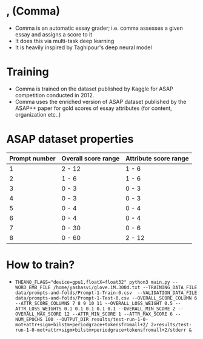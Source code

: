 # **,** (Comma)
* Comma is an automatic essay grader; i.e. comma assesses a given essay and assigns a score to it
* It does this via multi-task deep learning
* It is heavily inspired by Taghipour's deep neural model

# Training
* Comma is trained on the dataset published by Kaggle for ASAP competition conducted in 2012.
* Comma uses the enriched version of ASAP dataset published by the ASAP++ paper for gold scores of essay attributes (for content, organization etc..)

# ASAP dataset properties

| Prompt number | Overall score range | Attribute score range |
|---------------|---------------------|-----------------------|
|1              |  2 - 12             |         1 - 6         |
|2              |  1 - 6              |         1 - 6         |
|3              |  0 - 3              |         0 - 3         |
|4              |  0 - 3              |         0 - 3         |
|5              |  0 - 4              |         0 - 4         |
|6              |  0 - 4              |         0 - 4         |
|7              |  0 - 30             |         0 - 6         |
|8              |  0 - 60             |         2 - 12        |

# How to train?
* `THEANO_FLAGS="device=gpu1,floatX=float32" python3 main.py --WORD_EMB_FILE /home/yashasvi/glove.1M.300d.txt --TRAINING_DATA_FILE data/prompts-and-folds/Prompt-1-Train-0.csv  --VALIDATION_DATA_FILE data/prompts-and-folds/Prompt-1-Test-0.csv --OVERALL_SCORE_COLUMN 6 --ATTR_SCORE_COLUMNS 7 8 9 10 11 --OVERALL_LOSS_WEIGHT 0.5 --ATTR_LOSS_WEIGHTS 0.1 0.1 0.1 0.1 0.1 --OVERALL_MIN_SCORE 2 --OVERALL_MAX_SCORE 12 --ATTR_MIN_SCORE 1 --ATTR_MAX_SCORE 6 --NUM_EPOCHS 100 --OUTPUT_DIR results/test-run-1-0-mot+attr+sigm+bilstm+periodgrace+tokensfromall+2/ 2>results/test-run-1-0-mot+attr+sigm+bilstm+periodgrace+tokensfromall+2/stderr &`
